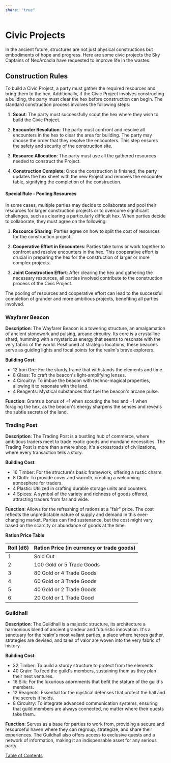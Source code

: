 ```yaml
---
share: "true"
---
```


# Civic Projects    
    
In the ancient future, structures are not just physical constructions but embodiments of hope and progress. Here are some civic projects the Sky Captains of NeoArcadia have requested to improve life in the wastes.    
    
## Construction Rules    
    
To build a Civic Project, a party must gather the required resources and bring them to the hex. Additionally, if the Civic Project involves constructing a building, the party must clear the hex before construction can begin. The standard construction process involves the following steps:    
    
1. **Scout**: The party must successfully scout the hex where they wish to build the Civic Project.    
       
2. **Encounter Resolution**: The party must confront and resolve all encounters in the hex to clear the area for building. The party may choose the order that they resolve the encounters. This step ensures the safety and security of the construction site.    
    
3. **Resource Allocation**: The party must use all the gathered resources needed to construct the Project.    
    
4. **Construction Complete**: Once the construction is finished, the party updates the hex sheet with the new Project and removes the encounter table, signifying the completion of the construction.    
    
#### Special Rule - Pooling Resources    
    
In some cases, multiple parties may decide to collaborate and pool their resources for larger construction projects or to overcome significant challenges, such as clearing a particularly difficult hex. When parties decide to collaborate, they must agree on the following:    
    
1. **Resource Sharing**: Parties agree on how to split the cost of resources for the construction project.    
    
2. **Cooperative Effort in Encounters**: Parties take turns or work together to confront and resolve encounters in the hex. This cooperative effort is crucial in preparing the hex for the construction of larger or more complex projects.    
    
3. **Joint Construction Effort**: After clearing the hex and gathering the necessary resources, all parties involved contribute to the construction process of the Civic Project.    
    
The pooling of resources and cooperative effort can lead to the successful completion of grander and more ambitious projects, benefiting all parties involved.    
    
### Wayfarer Beacon    
    
**Description**: The Wayfarer Beacon is a towering structure, an amalgamation of ancient stonework and pulsing, arcane circuitry. Its core is a crystalline shard, humming with a mysterious energy that seems to resonate with the very fabric of the world. Positioned at strategic locations, these beacons serve as guiding lights and focal points for the realm's brave explorers.    
    
**Building Cost**:    
- 12 Iron Ore: For the sturdy frame that withstands the elements and time.    
- 8 Glass: To craft the beacon's light-amplifying lenses.    
- 4 Circuitry: To imbue the beacon with techno-magical properties, allowing it to resonate with the land.    
- 4 Reagents: Mystical substances that fuel the beacon's arcane pulse.    
    
**Function**: Grants a bonus of +1 when scouting the hex and +1 when foraging the hex, as the beacon's energy sharpens the senses and reveals the subtle secrets of the land.    
    
### Trading Post    
    
**Description**: The Trading Post is a bustling hub of commerce, where ambitious traders meet to trade exotic goods and mundane necessities. The Trading Post is more than a mere shop; it's a crossroads of civilizations, where every transaction tells a story.    
    
**Building Cost**:    
    
- 16 Timber: For the structure's basic framework, offering a rustic charm.    
- 8 Cloth: To provide cover and warmth, creating a welcoming atmosphere for traders.    
- 4 Plastic: Utilized in crafting durable storage units and counters.    
- 4 Spices: A symbol of the variety and richness of goods offered, attracting traders from far and wide.    
    
**Function**: Allows for the refreshing of rations at a "fair" price. The cost reflects the unpredictable nature of supply and demand in this ever-changing market. Parties can find sustenance, but the cost might vary based on the scarcity or abundance of goods at the time.    
    
**Ration Price Table**    
    
| Roll (d6) | Ration Price (in currency or trade goods) |    
|-----------|------------------------------------------|    
| 1         | Sold Out                                 |    
| 2         | 100 Gold or 5 Trade Goods                |    
| 3         | 80 Gold or 4 Trade Goods                 |    
| 4         | 60 Gold or 3 Trade Goods                 |    
| 5         | 40 Gold or 2 Trade Goods                 |    
| 6         | 20 Gold or 1 Trade Good                  |    
    
### Guildhall    
    
**Description**: The Guildhall is a majestic structure, its architecture a harmonious blend of ancient grandeur and futuristic innovation. It's a sanctuary for the realm's most valiant parties, a place where heroes gather, strategies are devised, and tales of valor are woven into the very fabric of history.    
    
**Building Cost**:    
- 32 Timber: To build a sturdy structure to protect from the elements.    
- 40 Grain: To feed the guild's members, sustaining them as they plan their next ventures.    
- 16 Silk: For the luxurious adornments that befit the stature of the guild's members.    
- 12 Reagents: Essential for the mystical defenses that protect the hall and the secrets it holds.    
- 8 Circuitry: To integrate advanced communication systems, ensuring that guild members are always connected, no matter where their quests take them.    
    
**Function**: Serves as a base for parties to work from, providing a secure and resourceful haven where they can regroup, strategize, and share their experiences. The Guildhall also offers access to exclusive quests and a network of information, making it an indispensable asset for any serious party.    
    
[Table of Contents](./Table-of-Contents.html)